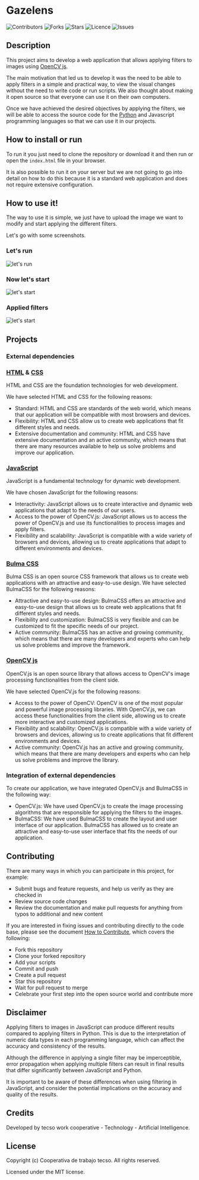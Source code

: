 # Gazelens

![Contributors](https://img.shields.io/github/contributors/tecsocoop/gazelens?style=plastic)
![Forks](https://img.shields.io/github/forks/tecsocoop/gazelens)
![Stars](https://img.shields.io/github/stars/tecsocoop/gazelens)
![Licence](https://img.shields.io/github/license/tecsocoop/gazelens)
![Issues](https://img.shields.io/github/issues/tecsocoop/gazelens)

## Description

This project aims to develop a web application that allows applying filters to images using [OpenCV js](https://docs.opencv.org/4.x/d5/d10/tutorial_js_root.html).

The main motivation that led us to develop it was the need to be able to apply filters in a simple and practical way, to view the visual changes without the need to write code or run scripts. We also thought about making it open source so that everyone can use it on their own computers.

Once we have achieved the desired objectives by applying the filters, we will be able to access the source code for the [Python](https://www.python.org/) and Javascript programming languages ​​so that we can use it in our projects.

## How to install or run

To run it you just need to clone the repository or download it and then run or open the `index.html` file in your browser.

It is also possible to run it on your server but we are not going to go into detail on how to do this because it is a standard web application and does not require extensive configuration.

## How to use it!

The way to use it is simple, we just have to upload the image we want to modify and start applying the different filters.

Let's go with some screenshots.

### Let's run

![let's run](docs/img/01_start.png)

### Now let's start

![let's start](docs/img/02_working.png)

### Applied filters

![let's start](docs/img/02_working.png)

## Projects

### External dependencies

### [HTML](https://html.spec.whatwg.org/) & [CSS](https://www.w3.org/Style/CSS/specs.en.html)

HTML and CSS are the foundation technologies for web development.

We have selected HTML and CSS for the following reasons:

- Standard: HTML and CSS are standards of the web world, which means that our application will be compatible with most browsers and devices.
- Flexibility: HTML and CSS allow us to create web applications that fit different styles and needs.
- Extensive documentation and community: HTML and CSS have extensive documentation and an active community, which means that there are many resources available to help us solve problems and improve our application.

### [JavaScript](https://ecma-international.org/technical-committees/tc39/)

JavaScript is a fundamental technology for dynamic web development.

We have chosen JavaScript for the following reasons:

- Interactivity: JavaScript allows us to create interactive and dynamic web applications that adapt to the needs of our users.
- Access to the power of OpenCV.js: JavaScript allows us to access the power of OpenCV.js and use its functionalities to process images and apply filters.
- Flexibility and scalability: JavaScript is compatible with a wide variety of browsers and devices, allowing us to create applications that adapt to different environments and devices.

### [Bulma CSS](https://bulma.io/)

Bulma CSS is an open source CSS framework that allows us to create web applications with an attractive and easy-to-use design. We have selected BulmaCSS for the following reasons:

- Attractive and easy-to-use design: BulmaCSS offers an attractive and easy-to-use design that allows us to create web applications that fit different styles and needs.
- Flexibility and customization: BulmaCSS is very flexible and can be customized to fit the specific needs of our project.
- Active community: BulmaCSS has an active and growing community, which means that there are many developers and experts who can help us solve problems and improve the framework.

### [OpenCV js](https://docs.opencv.org/4.x/d5/d10/tutorial_js_root.html)

OpenCV.js is an open source library that allows access to OpenCV's image processing functionalities from the client side.

We have selected OpenCV.js for the following reasons:

- Access to the power of OpenCV: OpenCV is one of the most popular and powerful image processing libraries. With OpenCV.js, we can access these functionalities from the client side, allowing us to create more interactive and customized applications.
- Flexibility and scalability: OpenCV.js is compatible with a wide variety of browsers and devices, allowing us to create applications that fit different environments and devices.
- Active community: OpenCV.js has an active and growing community, which means that there are many developers and experts who can help us solve problems and improve the library.

### Integration of external dependencies

To create our application, we have integrated OpenCV.js and BulmaCSS in the following way:

- OpenCV.js: We have used OpenCV.js to create the image processing algorithms that are responsible for applying the filters to the images.
- BulmaCSS: We have used BulmaCSS to create the layout and user interface of our application. BulmaCSS has allowed us to create an attractive and easy-to-use user interface that fits the needs of our application.

## Contributing 

There are many ways in which you can participate in this project, for example:

- Submit bugs and feature requests, and help us verify as they are checked in
- Review source code changes
- Review the documentation and make pull requests for anything from typos to additional and new content

If you are interested in fixing issues and contributing directly to the code base, please see the document [How to Contribute](https://github.com/tecsocoop/gazelens/blob/main/CONTRIBUTING.md), which covers the following:

- Fork this repository
- Clone your forked repository
- Add your scripts
- Commit and push
- Create a pull request
- Star this repository
- Wait for pull request to merge
- Celebrate your first step into the open source world and contribute more

## Disclaimer

Applying filters to images in JavaScript can produce different results compared to applying filters in Python. This is due to the interpretation of numeric data types in each programming language, which can affect the accuracy and consistency of the results.

Although the difference in applying a single filter may be imperceptible, error propagation when applying multiple filters can result in final results that differ significantly between JavaScript and Python.

It is important to be aware of these differences when using filtering in JavaScript, and consider the potential implications on the accuracy and quality of the results.

## Credits

Developed by tecso work cooperative - Technology - Artificial Intelligence.

## License

Copyright (c) Cooperativa de trabajo tecso. All rights reserved.

Licensed under the MIT license.

